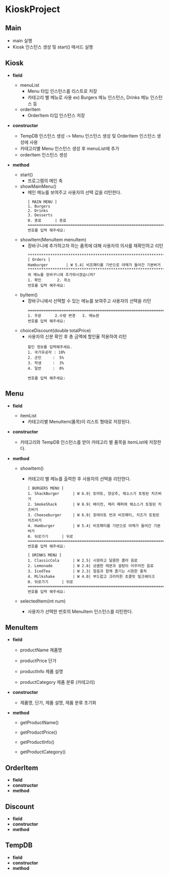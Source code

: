# KioskProject
## Main
  * main 실행
  * Kiosk 인스턴스 생성 및 start() 매서드 실행

    
## Kiosk
  * __field__
    * menuList
      * Menu 타입 인스턴스를 리스트로 저장
      * 카테고리 별 메뉴로 사용 ex) Burgers 메뉴 인스턴스, Drinks 메뉴 인스턴스 등
    * orderItem
      * OrderItem 타입 인스턴스 저장


    
  * __constructor__
    * TempDB 인스턴스 생성 -> Menu 인스턴스 생성 및 OrderItem 인스턴스 생성에 사용
    * 카테고리별 Menu 인스턴스 생성 후 menuList에 추가
    * orderItem 인스턴스 생성



  * __method__
    * start()
      * 프로그램의 메인 축
    * showMainMenu()
      * 메인 메뉴를 보여주고 사용자의 선택 값을 리턴한다.
        ```
        [ MAIN MENU ]
        1. Burgers
        2. Drinks
        3. Desserts
        0. 종료      | 종료
        ==================================================================================
        번호를 입력 해주세요:
        ```
    * showItem(MenuItem menuItem)
      * 장바구니에 추가하고자 하는 품목에 대해 사용자의 의사를 재확인하고 리턴
        ```
        **********************************************************************************
        [ Orders ]
        Hamburger        | W 5.4| 비프패티를 기반으로 야채가 들어간 기본버거
        **********************************************************************************
        위 메뉴를 장바구니에 추가하시겠습니까?
        1. 확인       2. 취소
        번호를 입력 해주세요:
        ```
    * byItem()
      * 장바구니에서 선택할 수 있는 메뉴를 보여주고 사용자의 선택을 리턴
        ```
        ==================================================================================
        1. 주문      2.수량 변경   3. 메뉴판
        번호를 입력 해주세요:
        ```
    * choiceDiscount(double totalPrice)
      * 사용자의 신분 확인 후 총 금액에 할인율 적용하여 리턴
        ```
        할인 정보를 입력해주세요.
        1. 국가유공자 : 10%
        2. 군인     :  5%
        3. 학생     :  3%
        4. 일반     :  0%
        
        번호를 입력 해주세요:
        ```

## Menu
  * __field__
    * itemList
      * 카테고리별 MenuItem(품목)이 리스트 형태로 저장된다.

        
  * __constructor__
    * 카테고리와 TempDB 인스턴스를 받아 카테고리 별 품목을 itemList에 저장한다.

      
  * __method__
    * showItem()
      * 카테고리 별 메뉴를 출력한 후 사용자의 선택을 리턴한다.
        ```
        [ BURGERS MENU ]
        1. ShackBurger      | W 6.9| 토마토, 양상추, 쉑소스가 토핑된 치즈버거
        2. SmokeShack       | W 8.9| 베이컨, 체리 페퍼에 쉑소스가 토핑된 치즈버거
        3. Cheeseburger     | W 6.9| 포테이토 번과 비프패티, 치즈가 토핑된 치즈버거
        4. Hamburger        | W 5.4| 비프패티를 기반으로 야채가 들어간 기본버거
        0. 뒤로가기      | 뒤로
        ==================================================================================
        번호를 입력 해주세요:
        ```
        ```
        [ DRINKS MENU ]
        1. ClassicCola      | W 2.5| 시원하고 달콤한 콜라 음료
        2. Lemonade         | W 2.8| 상큼한 레몬과 설탕이 어우러진 음료
        3. IcedTea          | W 2.3| 얼음과 함께 즐기는 시원한 홍차
        4. Milkshake        | W 4.0| 부드럽고 크리미한 초콜릿 밀크쉐이크
        0. 뒤로가기      | 뒤로
        ==================================================================================
        번호를 입력 해주세요:
        ```
        
    * selectedItem(int num)
      * 사용자가 선택한 번호의 MenuItem 인스턴스를 리턴한다.



## MenuItem
  * __field__
    * productName 제품명
      
    * productPrice 단가
      
    * productInfo  제품 설명
      
    * productCategory  제품 분류 (카테고리)
      
  * __constructor__
    * 제품명, 단가, 제품 설명, 제품 분류 초기화
   
      
  * __method__
    * getProductName()
   
    * getProductPrice()
   
    * getProductInfo()
   
    * getProductCategory()


## OrderItem
  * __field__
  * __constructor__
  * __method__


## Discount
  * __field__
  * __constructor__
  * __method__


## TempDB
  * __field__
  * __constructor__
  * __method__
